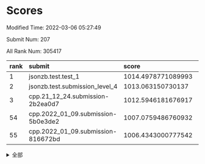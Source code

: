 # Scores

Modified Time: 2022-03-06 05:27:49

Submit Num: 207

All Rank Num: 305417

| rank |               submit               |       score        |       sigma        | pk_num |
| :--- | :--------------------------------- | :----------------- | :----------------- | :----- |
| 1    | jsonzb.test.test_1                 | 1014.4978771089993 | 0.8531652667318714 | 5905   |
| 2    | jsonzb.test.submission_level_4     | 1013.063150730137  | 0.8200234582807889 | 5904   |
| 3    | cpp.21_12_24.submission-2b2ea0d7   | 1012.5946181676917 | 0.7892870110180827 | 5892   |
| 54   | cpp.2022_01_09.submission-5b0e3de2 | 1007.0759486760932 | 0.7255307696332856 | 5903   |
| 55   | cpp.2022_01_09.submission-816672bd | 1006.4343000777542 | 0.7280964608558685 | 5898   |


<details>
<summary>全部</summary>

| rank |                 submit                 |       score        |       sigma        | pk_num |
| :--- | :------------------------------------- | :----------------- | :----------------- | :----- |
| 1    | jsonzb.test.test_1                     | 1014.4978771089993 | 0.8531652667318714 | 5905   |
| 2    | jsonzb.test.submission_level_4         | 1013.063150730137  | 0.8200234582807889 | 5904   |
| 3    | cpp.21_12_24.submission-2b2ea0d7       | 1012.5946181676917 | 0.7892870110180827 | 5892   |
| 4    | gobigger.level_3.submission_level_3_44 | 1011.820872892646  | 0.7943806337778544 | 5898   |
| 5    | gobigger.level_3.submission_level_3_34 | 1011.3088940223618 | 0.7647594374555529 | 5902   |
| 6    | gobigger.level_3.submission_level_3_29 | 1011.0998198474481 | 0.768214093296336  | 5896   |
| 7    | gobigger.level_3.submission_level_3_26 | 1010.955056953586  | 0.7801698311693419 | 5902   |
| 8    | gobigger.level_3.submission_level_3_1  | 1010.9475100335015 | 0.7572201485081663 | 5905   |
| 9    | gobigger.level_3.submission_level_3_46 | 1010.8560902137878 | 0.796854487871749  | 5899   |
| 10   | gobigger.level_3.submission_level_3_47 | 1010.8528596271899 | 0.7639885438006557 | 5903   |
| 11   | gobigger.level_3.submission_level_3_25 | 1010.7637806747233 | 0.7742902195856982 | 5905   |
| 12   | gobigger.level_3.submission_level_3_27 | 1010.7391858021953 | 0.777795758702907  | 5898   |
| 13   | gobigger.level_3.submission_level_3_48 | 1010.731097271473  | 0.7777618942012372 | 5896   |
| 14   | gobigger.level_3.submission_level_3_13 | 1010.6739791712248 | 0.7843372454746551 | 5901   |
| 15   | gobigger.level_3.submission_level_3_15 | 1010.6445284765208 | 0.7712114167621632 | 5902   |
| 16   | gobigger.level_3.submission_level_3_17 | 1010.6403726981317 | 0.7644841264260488 | 5900   |
| 17   | gobigger.level_3.submission_level_3_11 | 1010.6177729097    | 0.7598111789894828 | 5904   |
| 18   | gobigger.level_3.submission_level_3_19 | 1010.5293277884664 | 0.7780686998349965 | 5906   |
| 19   | gobigger.level_3.submission_level_3_6  | 1010.4195023330814 | 0.7397669663504564 | 5903   |
| 20   | gobigger.level_3.submission_level_3_42 | 1010.4041666897417 | 0.7693238709931013 | 5903   |
| 21   | gobigger.level_3.submission_level_3_38 | 1010.2612743825485 | 0.7528791369828207 | 5901   |
| 22   | gobigger.level_3.submission_level_3_9  | 1010.2554801324806 | 0.773203374503466  | 5902   |
| 23   | gobigger.level_3.submission_level_3_7  | 1010.2079470082456 | 0.7666813461732728 | 5901   |
| 24   | gobigger.level_3.submission_level_3_43 | 1010.2003923594824 | 0.7637432886552881 | 5898   |
| 25   | gobigger.level_3.submission_level_3_8  | 1010.1944152164608 | 0.7401984417638259 | 5899   |
| 26   | gobigger.level_3.submission_level_3_2  | 1010.1662901837601 | 0.7478482378409987 | 5901   |
| 27   | gobigger.level_3.submission_level_3_31 | 1009.9999621513555 | 0.7595198169667995 | 5905   |
| 28   | gobigger.level_3.submission_level_3_5  | 1009.991332932075  | 0.7766263773766731 | 5900   |
| 29   | gobigger.level_3.submission_level_3_39 | 1009.8788167808333 | 0.7498573870451735 | 5896   |
| 30   | gobigger.level_3.submission_level_3_18 | 1009.8747026480278 | 0.7636053918419481 | 5901   |
| 31   | gobigger.level_3.submission_level_3_10 | 1009.8275858896436 | 0.7674995397525417 | 5905   |
| 32   | gobigger.level_3.submission_level_3_35 | 1009.6645044324748 | 0.7677603590111497 | 5905   |
| 33   | gobigger.level_3.submission_level_3_30 | 1009.6278981630398 | 0.7552099267947006 | 5905   |
| 34   | gobigger.level_3.submission_level_3_37 | 1009.4180652778603 | 0.7676333688646143 | 5901   |
| 35   | gobigger.level_3.submission_level_3_32 | 1009.4127989194368 | 0.7483737987450212 | 5902   |
| 36   | gobigger.level_3.submission_level_3_20 | 1009.3960472289108 | 0.7598161225765201 | 5902   |
| 37   | gobigger.level_3.submission_level_3_16 | 1009.375118456708  | 0.7388650039357517 | 5901   |
| 38   | gobigger.level_3.submission_level_3_45 | 1009.366438977655  | 0.7543491539986052 | 5900   |
| 39   | gobigger.level_3.submission_level_3_22 | 1009.3411212762426 | 0.755593295102504  | 5897   |
| 40   | gobigger.level_3.submission_level_3_49 | 1009.328749404151  | 0.7353833265588874 | 5904   |
| 41   | gobigger.level_3.submission_level_3_23 | 1009.2904186086193 | 0.7370811310840848 | 5899   |
| 42   | gobigger.level_3.submission_level_3_0  | 1009.2685501886328 | 0.7417960811469424 | 5906   |
| 43   | gobigger.level_3.submission_level_3_40 | 1009.1372771830129 | 0.7477859987795231 | 5899   |
| 44   | gobigger.level_3.submission_level_3_41 | 1009.1160284609097 | 0.7424723351329678 | 5903   |
| 45   | gobigger.level_3.submission_level_3_28 | 1008.9328737651715 | 0.7585419592019397 | 5896   |
| 46   | gobigger.level_3.submission_level_3_12 | 1008.8723807148633 | 0.7558895805512267 | 5904   |
| 47   | gobigger.level_3.submission_level_3_24 | 1008.6695900915461 | 0.7458021540495294 | 5895   |
| 48   | gobigger.level_3.submission_level_3_4  | 1008.6203386087996 | 0.7422714205132217 | 5901   |
| 49   | gobigger.level_3.submission_level_3_3  | 1008.5012278569985 | 0.7305772393899732 | 5901   |
| 50   | gobigger.level_3.submission_level_3_33 | 1008.4873561729878 | 0.7527000584171937 | 5901   |
| 51   | gobigger.level_3.submission_level_3_36 | 1008.4768226804696 | 0.7447080932811472 | 5895   |
| 52   | gobigger.level_3.submission_level_3_21 | 1008.4091848260476 | 0.7517453010739477 | 5905   |
| 53   | gobigger.level_3.submission_level_3_14 | 1008.1275766441335 | 0.7492889829081179 | 5903   |
| 54   | cpp.2022_01_09.submission-5b0e3de2     | 1007.0759486760932 | 0.7255307696332856 | 5903   |
| 55   | cpp.2022_01_09.submission-816672bd     | 1006.4343000777542 | 0.7280964608558685 | 5898   |
| 56   | gobigger.level_1.submission_level_1_3  | 1004.5400690159026 | 0.7305038669879313 | 5899   |
| 57   | gobigger.level_1.submission_level_1_28 | 1004.3807147348551 | 0.7204878041992215 | 5905   |
| 58   | gobigger.level_1.submission_level_1_24 | 1004.3707210085124 | 0.7260319324563114 | 5901   |
| 59   | gobigger.level_1.submission_level_1_2  | 1004.1651045405564 | 0.7250172207886246 | 5901   |
| 60   | gobigger.level_1.submission_level_1_41 | 1004.1050980868179 | 0.7038616745810322 | 5901   |
| 61   | gobigger.level_1.submission_level_1_33 | 1004.0504387549919 | 0.7314295762740414 | 5899   |
| 62   | gobigger.level_1.submission_level_1_48 | 1003.9308952859168 | 0.7284439694509954 | 5904   |
| 63   | gobigger.level_1.submission_level_1_4  | 1003.861562105197  | 0.7044035104326244 | 5901   |
| 64   | gobigger.level_1.submission_level_1_32 | 1003.8502359993668 | 0.7165060188786375 | 5901   |
| 65   | gobigger.level_1.submission_level_1_0  | 1003.8126332319305 | 0.70765946007546   | 5900   |
| 66   | gobigger.level_1.submission_level_1_46 | 1003.793805886785  | 0.7115712029719925 | 5902   |
| 67   | gobigger.level_1.submission_level_1_19 | 1003.7599903791897 | 0.7262982313168145 | 5896   |
| 68   | gobigger.level_1.submission_level_1_31 | 1003.7197965524678 | 0.7146730186294892 | 5904   |
| 69   | gobigger.level_1.submission_level_1_17 | 1003.7105206506533 | 0.7208723606767744 | 5902   |
| 70   | gobigger.level_1.submission_level_1_11 | 1003.6634705358749 | 0.7207293849611139 | 5898   |
| 71   | gobigger.level_1.submission_level_1_45 | 1003.6557776364033 | 0.726960714356746  | 5901   |
| 72   | gobigger.level_1.submission_level_1_14 | 1003.6167343226268 | 0.72001876338075   | 5902   |
| 73   | gobigger.level_1.submission_level_1_18 | 1003.6042893894544 | 0.7183321633416527 | 5899   |
| 74   | gobigger.level_1.submission_level_1_36 | 1003.5863713074514 | 0.7188248383916809 | 5902   |
| 75   | gobigger.level_1.submission_level_1_7  | 1003.5724099538381 | 0.7191266948941868 | 5904   |
| 76   | gobigger.level_1.submission_level_1_21 | 1003.5551095382885 | 0.7155642399175725 | 5905   |
| 77   | gobigger.level_1.submission_level_1_49 | 1003.5542335052497 | 0.7200467264625436 | 5900   |
| 78   | gobigger.level_1.submission_level_1_25 | 1003.515436201486  | 0.7111219848301981 | 5898   |
| 79   | gobigger.level_1.submission_level_1_23 | 1003.3975080288998 | 0.7365343923463207 | 5904   |
| 80   | gobigger.level_1.submission_level_1_37 | 1003.3576519722304 | 0.7121681225810111 | 5902   |
| 81   | gobigger.level_1.submission_level_1_39 | 1003.3306507796889 | 0.7058313862178727 | 5900   |
| 82   | gobigger.level_1.submission_level_1_10 | 1003.2343455361327 | 0.7230392805598206 | 5902   |
| 83   | gobigger.level_1.submission_level_1_9  | 1003.2224675330251 | 0.7065096647908901 | 5904   |
| 84   | gobigger.level_1.submission_level_1_42 | 1003.2180755974581 | 0.709698032034017  | 5909   |
| 85   | gobigger.level_1.submission_level_1_30 | 1003.2005293568192 | 0.7189538000899914 | 5901   |
| 86   | gobigger.level_1.submission_level_1_26 | 1003.1927456568626 | 0.7049353186959313 | 5901   |
| 87   | gobigger.level_1.submission_level_1_16 | 1003.1721261537116 | 0.7074110455475995 | 5902   |
| 88   | gobigger.level_1.submission_level_1_12 | 1003.0670388675317 | 0.7252599320707216 | 5900   |
| 89   | gobigger.level_1.submission_level_1_6  | 1003.0324272504037 | 0.7117440005675961 | 5901   |
| 90   | gobigger.level_1.submission_level_1_40 | 1002.9505138548669 | 0.7164054145941506 | 5904   |
| 91   | gobigger.level_1.submission_level_1_44 | 1002.9262845998959 | 0.715288221639582  | 5899   |
| 92   | gobigger.level_1.submission_level_1_43 | 1002.905220796035  | 0.7114722265024945 | 5899   |
| 93   | gobigger.level_1.submission_level_1_34 | 1002.8276425784292 | 0.7126015998225951 | 5908   |
| 94   | gobigger.level_1.submission_level_1_13 | 1002.7929742509048 | 0.7099511504246521 | 5900   |
| 95   | gobigger.level_1.submission_level_1_38 | 1002.6211295175158 | 0.7106986779893885 | 5899   |
| 96   | gobigger.level_1.submission_level_1_15 | 1002.5542633294231 | 0.712250284283389  | 5906   |
| 97   | gobigger.level_1.submission_level_1_22 | 1002.4621055243443 | 0.7151058563727737 | 5900   |
| 98   | gobigger.level_1.submission_level_1_5  | 1002.4104403459548 | 0.7213820624242195 | 5902   |
| 99   | gobigger.level_1.submission_level_1_1  | 1002.3676941325849 | 0.7121922763777625 | 5903   |
| 100  | gobigger.level_1.submission_level_1_29 | 1002.354998629328  | 0.7175410661479006 | 5902   |
| 101  | gobigger.level_1.submission_level_1_8  | 1002.2569967216716 | 0.7224400974420119 | 5904   |
| 102  | gobigger.level_1.submission_level_1_47 | 1002.2360198620223 | 0.7199570802859188 | 5904   |
| 103  | gobigger.level_1.submission_level_1_20 | 1002.1973382368293 | 0.7083615383414419 | 5903   |
| 104  | gobigger.level_1.submission_level_1_27 | 1002.1973292638087 | 0.7141810072696017 | 5901   |
| 105  | gobigger.level_1.submission_level_1_35 | 1001.9863071182918 | 0.705052444802646  | 5900   |
| 106  | gobigger.random.submission_random_15   | 997.6531088050253  | 0.7074881892039535 | 5904   |
| 107  | gobigger.random.submission_random_1    | 997.2096749609887  | 0.711878727843902  | 5899   |
| 108  | gobigger.random.submission_random_4    | 997.0733894054756  | 0.704790110990311  | 5906   |
| 109  | gobigger.random.submission_random_24   | 996.9540770693068  | 0.7135077817788643 | 5902   |
| 110  | gobigger.random.submission_random_39   | 996.9220068268837  | 0.7131221385645825 | 5908   |
| 111  | gobigger.random.submission_random_14   | 996.8603079042884  | 0.7193827742685603 | 5899   |
| 112  | gobigger.random.submission_random_43   | 996.6240663614125  | 0.6876771810821797 | 5904   |
| 113  | gobigger.random.submission_random_28   | 996.5452177503619  | 0.7211651994122055 | 5898   |
| 114  | gobigger.random.submission_random_12   | 996.5451991476369  | 0.71509828142755   | 5899   |
| 115  | gobigger.random.submission_random_13   | 996.511588138862   | 0.713590235795403  | 5900   |
| 116  | gobigger.random.submission_random_21   | 996.422789018257   | 0.710774001562087  | 5898   |
| 117  | gobigger.random.submission_random_46   | 996.3840437989991  | 0.7170313688479965 | 5903   |
| 118  | gobigger.random.submission_random_37   | 996.3713115301799  | 0.7019826949735694 | 5897   |
| 119  | gobigger.random.submission_random_41   | 996.3681195574666  | 0.7242858740841666 | 5906   |
| 120  | gobigger.random.submission_random_10   | 996.357998268508   | 0.7274421941518858 | 5906   |
| 121  | gobigger.random.submission_random_49   | 996.3370971207888  | 0.7020525959448061 | 5905   |
| 122  | gobigger.random.submission_random_42   | 996.2907321789659  | 0.7243362861559914 | 5904   |
| 123  | gobigger.random.submission_random_40   | 996.2713293661378  | 0.7092061309665753 | 5903   |
| 124  | gobigger.random.submission_random_22   | 996.2211965330467  | 0.7070421259774365 | 5902   |
| 125  | gobigger.random.submission_random_17   | 996.0079656103796  | 0.7082534610534077 | 5903   |
| 126  | gobigger.random.submission_random_6    | 995.9550611245004  | 0.7110688933536939 | 5907   |
| 127  | gobigger.random.submission_random_35   | 995.8981981063827  | 0.7106120481238618 | 5901   |
| 128  | gobigger.random.submission_random_20   | 995.8941368546278  | 0.7074836420696444 | 5898   |
| 129  | gobigger.random.submission_random_29   | 995.8711188398598  | 0.710721942116441  | 5898   |
| 130  | gobigger.random.submission_random_2    | 995.8391566759461  | 0.7149995651321271 | 5901   |
| 131  | gobigger.random.submission_random_31   | 995.8337991314085  | 0.7112662049882892 | 5906   |
| 132  | gobigger.random.submission_random_0    | 995.8035566353428  | 0.7031439471150136 | 5902   |
| 133  | gobigger.random.submission_random_44   | 995.7899444309941  | 0.7209257791563307 | 5903   |
| 134  | gobigger.random.submission_random_26   | 995.7871662902475  | 0.6977531350290697 | 5900   |
| 135  | gobigger.random.submission_random_30   | 995.7842457684418  | 0.7166950916998933 | 5905   |
| 136  | gobigger.random.submission_random_27   | 995.7737232983353  | 0.71613145584812   | 5901   |
| 137  | gobigger.random.submission_random_11   | 995.7402756739717  | 0.704854889998881  | 5897   |
| 138  | gobigger.random.submission_random_48   | 995.7113563735344  | 0.7190246016934112 | 5901   |
| 139  | gobigger.random.submission_random_25   | 995.673015080928   | 0.706501790659778  | 5902   |
| 140  | gobigger.random.submission_random_34   | 995.6069404169741  | 0.7220044476772144 | 5900   |
| 141  | gobigger.random.submission_random_19   | 995.5867969275151  | 0.7182112033316463 | 5902   |
| 142  | gobigger.random.submission_random_23   | 995.5300323824043  | 0.7039159721704346 | 5898   |
| 143  | gobigger.random.submission_random_47   | 995.515997846288   | 0.7164411026579659 | 5904   |
| 144  | gobigger.random.submission_random_38   | 995.5002581937437  | 0.7078731768442399 | 5902   |
| 145  | gobigger.random.submission_random_45   | 995.4147088865261  | 0.7210659151743937 | 5907   |
| 146  | gobigger.random.submission_random_8    | 995.3665983476945  | 0.7110644351158526 | 5907   |
| 147  | gobigger.random.submission_random_32   | 995.3417350977498  | 0.7057040140442309 | 5908   |
| 148  | gobigger.random.submission_random_9    | 995.3336313392244  | 0.7083716752082564 | 5900   |
| 149  | gobigger.random.submission_random_36   | 995.2991379169216  | 0.7122453757573454 | 5901   |
| 150  | gobigger.random.submission_random_18   | 995.2488270215151  | 0.7100383225502009 | 5909   |
| 151  | gobigger.random.submission_random_33   | 995.2126191758475  | 0.7096425940004059 | 5901   |
| 152  | gobigger.random.submission_random_16   | 995.2010822282662  | 0.7002770653559196 | 5904   |
| 153  | gobigger.random.submission_random_5    | 994.9450942157297  | 0.712461395750388  | 5902   |
| 154  | gobigger.random.submission_random_7    | 994.9323889780782  | 0.7205332687602212 | 5901   |
| 155  | gobigger.random.submission_random_3    | 994.7524485895516  | 0.7243223632252112 | 5903   |
| 156  | gobigger.level_2.submission_level_2_7  | 993.7254557933923  | 0.7340486003554442 | 5902   |
| 157  | gobigger.level_2.submission_level_2_11 | 993.6356573312797  | 0.7348145267149953 | 5899   |
| 158  | gobigger.level_2.submission_level_2_48 | 993.4287149737293  | 0.7253931574199689 | 5905   |
| 159  | gobigger.level_2.submission_level_2_9  | 993.3751042239425  | 0.7270370533185317 | 5900   |
| 160  | gobigger.level_2.submission_level_2_31 | 993.1927658271184  | 0.7426844990544303 | 5905   |
| 161  | gobigger.level_2.submission_level_2_17 | 993.1085733466801  | 0.738420453652536  | 5907   |
| 162  | gobigger.level_2.submission_level_2_19 | 993.0547389113117  | 0.7284739868230206 | 5896   |
| 163  | gobigger.level_2.submission_level_2_44 | 993.0372118634978  | 0.733338401922912  | 5902   |
| 164  | gobigger.level_2.submission_level_2_24 | 992.9948899301803  | 0.7339737053637561 | 5907   |
| 165  | gobigger.level_2.submission_level_2_20 | 992.94490417462    | 0.7295838690673685 | 5905   |
| 166  | gobigger.level_2.submission_level_2_4  | 992.8195585756849  | 0.7450782248412726 | 5900   |
| 167  | gobigger.level_2.submission_level_2_18 | 992.7669668329971  | 0.7520244352589852 | 5902   |
| 168  | gobigger.level_2.submission_level_2_14 | 992.7270663999294  | 0.7417143229263572 | 5904   |
| 169  | gobigger.level_2.submission_level_2_36 | 992.7046285192673  | 0.7370130348326303 | 5902   |
| 170  | gobigger.level_2.submission_level_2_43 | 992.6891075016948  | 0.7427386677599752 | 5903   |
| 171  | gobigger.level_2.submission_level_2_33 | 992.6286896824238  | 0.7293310881188784 | 5897   |
| 172  | gobigger.level_2.submission_level_2_8  | 992.5900984080724  | 0.728441170778069  | 5905   |
| 173  | gobigger.level_2.submission_level_2_25 | 992.5855176497441  | 0.7301655379123387 | 5904   |
| 174  | gobigger.level_2.submission_level_2_34 | 992.5470843217755  | 0.7395288270873599 | 5904   |
| 175  | gobigger.level_2.submission_level_2_0  | 992.4947263408554  | 0.7507830492897524 | 5906   |
| 176  | gobigger.level_2.submission_level_2_6  | 992.4445848616135  | 0.7327066553243231 | 5902   |
| 177  | gobigger.level_2.submission_level_2_37 | 992.2562976257866  | 0.7544550837382087 | 5900   |
| 178  | gobigger.level_2.submission_level_2_27 | 992.2431522675855  | 0.743600639562346  | 5903   |
| 179  | gobigger.level_2.submission_level_2_1  | 992.1904773139916  | 0.755180036581917  | 5904   |
| 180  | gobigger.level_2.submission_level_2_38 | 992.1782341874463  | 0.7442058970817471 | 5901   |
| 181  | gobigger.level_2.submission_level_2_46 | 992.1528395567803  | 0.7502416355399751 | 5897   |
| 182  | gobigger.level_2.submission_level_2_3  | 992.1496029670208  | 0.7402888060735953 | 5904   |
| 183  | gobigger.level_2.submission_level_2_12 | 992.0456026453288  | 0.7336807218513961 | 5905   |
| 184  | gobigger.level_2.submission_level_2_42 | 992.018757120634   | 0.7447610451738643 | 5903   |
| 185  | gobigger.level_2.submission_level_2_26 | 991.9859520641292  | 0.7538021606202302 | 5900   |
| 186  | gobigger.level_2.submission_level_2_35 | 991.9606079759094  | 0.7456776175138187 | 5900   |
| 187  | gobigger.level_2.submission_level_2_39 | 991.7794030909664  | 0.748033076008552  | 5897   |
| 188  | gobigger.level_2.submission_level_2_15 | 991.6953336322201  | 0.7614521769736232 | 5902   |
| 189  | gobigger.level_2.submission_level_2_10 | 991.5947494158145  | 0.715034747596535  | 5906   |
| 190  | gobigger.level_2.submission_level_2_47 | 991.5151484990012  | 0.742583533376784  | 5901   |
| 191  | gobigger.level_2.submission_level_2_40 | 991.4399576849635  | 0.7483089770699819 | 5900   |
| 192  | gobigger.level_2.submission_level_2_49 | 991.3928655772357  | 0.7487422688072792 | 5903   |
| 193  | gobigger.level_2.submission_level_2_28 | 991.3517531921722  | 0.7567794413161366 | 5908   |
| 194  | gobigger.level_2.submission_level_2_23 | 991.3360538000558  | 0.7532674851316375 | 5904   |
| 195  | gobigger.level_2.submission_level_2_13 | 991.2555998174547  | 0.7478322125303072 | 5901   |
| 196  | gobigger.level_2.submission_level_2_2  | 991.2230818942385  | 0.7528049570026335 | 5899   |
| 197  | gobigger.level_2.submission_level_2_29 | 991.192509299277   | 0.7633031968435658 | 5898   |
| 198  | gobigger.level_2.submission_level_2_30 | 991.0817959355902  | 0.7692434104070961 | 5903   |
| 199  | gobigger.level_2.submission_level_2_45 | 991.0506548450742  | 0.7421948036198799 | 5901   |
| 200  | gobigger.level_2.submission_level_2_32 | 991.0153087003126  | 0.7556033315718829 | 5905   |
| 201  | gobigger.level_2.submission_level_2_41 | 990.9840129490426  | 0.760569749686081  | 5902   |
| 202  | gobigger.level_2.submission_level_2_16 | 990.9713697310117  | 0.7907504598145182 | 5899   |
| 203  | gobigger.level_2.submission_level_2_22 | 990.7800173543351  | 0.7840849281574455 | 5898   |
| 204  | gobigger.level_2.submission_level_2_5  | 990.4220409525153  | 0.7510935208243995 | 5905   |
| 205  | gobigger.level_2.submission_level_2_21 | 990.4095805448809  | 0.7681982517445768 | 5902   |
| 206  | gobigger.none.submission_none_1        | 977.3081837730697  | 1.3573927473023613 | 5898   |
| 207  | gobigger.none.submission_none_0        | 976.0946465286823  | 1.350087708537102  | 5904   |

</details>